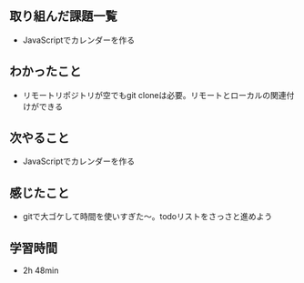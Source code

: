 ## 取り組んだ課題一覧
- JavaScriptでカレンダーを作る
## わかったこと
- リモートリポジトリが空でもgit cloneは必要。リモートとローカルの関連付けができる
## 次やること
- JavaScriptでカレンダーを作る
## 感じたこと
- gitで大ゴケして時間を使いすぎた〜。todoリストをさっさと進めよう
## 学習時間
- 2h 48min